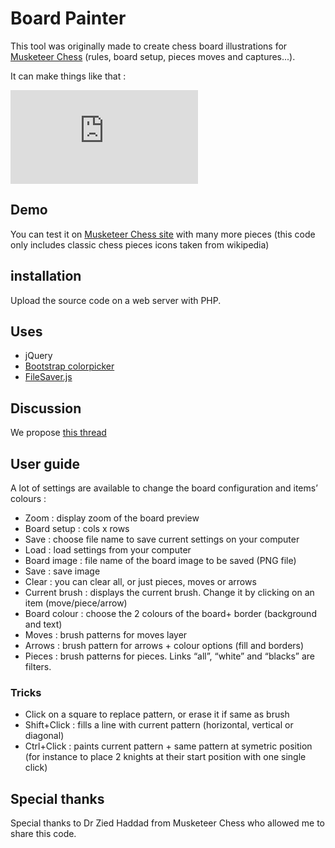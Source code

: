 # Board Painter 

This tool was originally made to create chess board illustrations for [Musketeer Chess](http://musketeerchess.net) (rules, board setup, pieces moves and captures...).

It can make things like that : 

![board painter examples](http://musketeerchess.net/forum/download/file.php?id=3)

## Demo

You can test it on [Musketeer Chess site](http://musketeerchess.net/tools/boardpainter/) with many more pieces (this code only includes classic chess pieces icons taken from wikipedia)

## installation

Upload the source code on a web server with PHP. 

## Uses

- jQuery
- [Bootstrap colorpicker](https://github.com/itsjavi/bootstrap-colorpicker)
- [FileSaver.js](https://github.com/eligrey/FileSaver.js)

## Discussion

We propose [this thread](http://musketeerchess.net/forum/viewtopic.php?f=7&t=123)

## User guide 

A lot of settings are available to change the board configuration and items’ colours :

- Zoom : display zoom of the board preview
- Board setup : cols x rows
- Save : choose file name to save current settings on your computer
- Load : load settings from your computer
- Board image : file name of the board image to be saved (PNG file)
- Save : save image
- Clear : you can clear all, or just pieces, moves or arrows
- Current brush : displays the current brush. Change it by clicking on an item (move/piece/arrow)
- Board colour : choose the 2 colours of the board+ border (background and text)
- Moves : brush patterns for moves layer
- Arrows : brush pattern for arrows + colour options (fill and borders)
- Pieces : brush patterns for pieces. Links “all”, “white” and “blacks” are filters.

### Tricks 

- Click on a square to replace pattern, or erase it if same as brush
- Shift+Click : fills a line with current pattern (horizontal, vertical or diagonal)
- Ctrl+Click : paints current pattern + same pattern at symetric position (for instance to place 2 knights at their start position with one single click)

## Special thanks

Special thanks to Dr Zied Haddad from Musketeer Chess who allowed me to share this code.